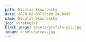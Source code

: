 ```yaml
---
path: Nicolas Skowronsky
date: 2020-08-03T15:00:24.849Z
name: Nicolas Skowronsky
job: Strategist
black_image: assets/profile-pic.jpg
image: assets/great.jpg
---
```


